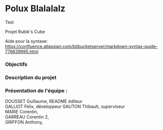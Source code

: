 # Polux Blalalalz

Test

Projet Rubik's Cube 

Aide pour la syntaxe: https://confluence.atlassian.com/bitbucketserver/markdown-syntax-guide-776639995.html

### Objectifs

<Obj>

### Description du projet

<DESC>


### Présentation de l'équipe :

DOUSSET Guillaume, README éditeur  
GALLIOT Félix, développeur 
GAUTON Thibault, superviseur  
MARIE Corentin,  
GARREAU Corentin 2,  
GRIFFON Anthony,  
